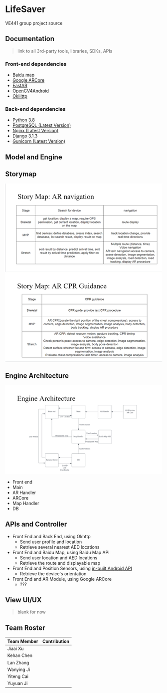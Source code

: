 # LifeSaver
VE441 group project source 

## Documentation
> link to all 3rd-party tools, libraries, SDKs, APIs
### Front-end dependencies
- [Baidu map](https://lbsyun.baidu.com/index.php?title=androidsdk)
- [Google ARCore](https://developers.google.com/ar/develop?hl=zh-cn)
- [EastAR](https://www.easyar.com/view/support.html)
- [OpenCV4Android](https://docs.opencv.org/3.4/d9/d3f/tutorial_android_dev_intro.html)
- [OkHttp](https://github.com/square/okhttp)
### Back-end dependencies
- [Python 3.8](https://www.python.org/downloads/)
- [PostgreSQL (Latest Version)](https://www.postgresql.org/docs/current/index.html)
- [Nginx (Latest Version)](https://nginx.org/en/docs/install.html)
- [Django 3.1.3](https://pypi.org/project/Django/)
- [Gunicorn (Latest Version)](https://pypi.org/project/gunicorn/)

## Model and Engine
## Storymap
![Storymap figure1](https://github.com/AlonsoChate/LifeSaver/blob/main/figures/Storymap1.png)
![Storymap figure2](https://github.com/AlonsoChate/LifeSaver/blob/main/figures/Storymap2.png)

## Engine Architecture
![Engine Architecture](https://github.com/AlonsoChate/LifeSaver/blob/main/figures/EngineArchitecture.png)

- Front end
- Main
- AR Handler
- ARCore
- Map Handler
- DB

## APIs and Controller
- Front End and Back End, using Okhttp
  - Send user profile and location
  - Retrieve several nearest AED locations
- Front End and Baidu Map, using Baidu Map API
  - Send user location and AED locations
  - Retrieve the route and displayable map
- Front End and Position Sensors, using [in-built Android API](https://developer.android.com/guide/topics/sensors/sensors_position)
  - Retrieve the device's orientation
- Front End and AR Module, using Google ARCore
  - ???

## View UI/UX
> blank for now

## Team Roster
| Team Member | Contribution |
| :--- | :--- |
| Jiaai Xu    |  | 
| Kehan Chen  |  |
| Lan Zhang   |  |
| Wanying Ji  |  |
| Yiteng Cai  |  |
| Yuyuan Ji   |  |
